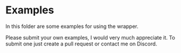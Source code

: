 # Examples 
In this folder are some examples for using the wrapper.

Please submit your own examples, I would very much appreciate it. To submit one just create a pull request
or contact me on Discord.
